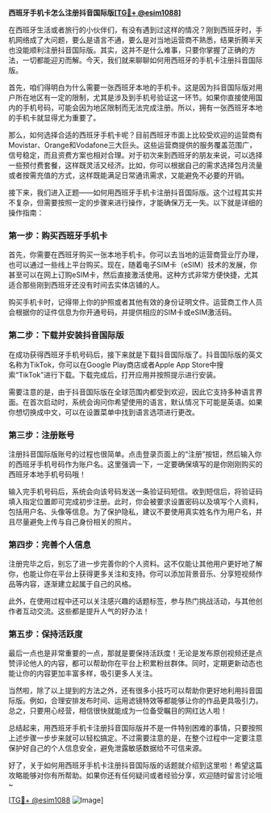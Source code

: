 **西班牙手机卡怎么注册抖音国际版[[TG💪+ @esim1088](https://t.me/s/esim1088)]**

在西班牙生活或者旅行的小伙伴们，有没有遇到过这样的情况？刚到西班牙时，手机网络成了大问题，要么是语言不通，要么是对当地运营商不熟悉，结果折腾半天也没能顺利注册抖音国际版。其实，这并不是什么难事，只要你掌握了正确的方法，一切都能迎刃而解。今天，我们就来聊聊如何用西班牙的手机卡注册抖音国际版。

首先，咱们得明白为什么需要一张西班牙本地的手机卡。这是因为抖音国际版对用户所在地区有一定的限制，尤其是涉及到手机号验证这一环节。如果你直接使用国内的手机号码，可能会因为地区限制而无法完成注册。所以，拥有一张西班牙本地的手机卡就显得尤为重要了。

那么，如何选择合适的西班牙手机卡呢？目前西班牙市面上比较受欢迎的运营商有Movistar、Orange和Vodafone三大巨头。这些运营商提供的服务覆盖范围广，信号稳定，而且资费方案也相对合理。对于初次来到西班牙的朋友来说，可以选择一些预付费套餐，这样既灵活又经济。比如，你可以根据自己的需求选择包月流量或者按需充值的方式，这样既能满足日常通讯需求，又能避免不必要的开销。

接下来，我们进入正题——如何用西班牙手机卡注册抖音国际版。这个过程其实并不复杂，但需要按照一定的步骤来进行操作，才能确保万无一失。以下就是详细的操作指南：

### 第一步：购买西班牙手机卡

首先，你需要在西班牙购买一张本地手机卡。你可以去当地的运营商营业厅办理，也可以通过一些线上平台购买。现在，随着电子SIM卡（eSIM）技术的发展，你甚至可以在网上订购eSIM卡，然后直接激活使用。这种方式非常方便快捷，尤其适合那些刚到西班牙还没有时间去实体店铺的人。

购买手机卡时，记得带上你的护照或者其他有效的身份证明文件。运营商工作人员会根据你的证件信息为你开通号码，并提供相应的SIM卡或eSIM激活码。

### 第二步：下载并安装抖音国际版

在成功获得西班牙手机号码后，接下来就是下载抖音国际版了。抖音国际版的英文名称为TikTok，你可以在Google Play商店或者Apple App Store中搜索“TikTok”进行下载。下载完成后，打开应用并按照提示进行安装。

需要注意的是，由于抖音国际版在全球范围内都受到欢迎，因此它支持多种语言界面。在首次启动时，系统会询问你希望使用的语言，默认情况下可能是英语。如果你想切换成中文，可以在设置菜单中找到语言选项进行更改。

### 第三步：注册账号

注册抖音国际版账号的过程也很简单。点击登录页面上的“注册”按钮，然后输入你的西班牙手机号码作为账户名。这里强调一下，一定要确保填写的是你刚刚购买的西班牙本地手机号码哦！

输入完手机号码后，系统会向该号码发送一条验证码短信。收到短信后，将验证码填入指定位置即可完成初步注册。此时，你会被要求设置密码以及填写个人资料，包括用户名、头像等信息。为了保护隐私，建议不要使用真实姓名作为用户名，并且尽量避免上传与自己身份相关的照片。

### 第四步：完善个人信息

注册完毕之后，别忘了进一步完善你的个人资料。这不仅能让其他用户更好地了解你，也能让你在平台上获得更多关注和支持。你可以添加背景音乐、分享短视频作品等内容，逐渐建立起属于自己的风格。

此外，在使用过程中还可以关注感兴趣的话题标签，参与热门挑战活动，与其他创作者互动交流。这些都是提升人气的好办法！

### 第五步：保持活跃度

最后一点也是非常重要的一点，那就是要保持活跃度！无论是发布原创视频还是点赞评论他人的内容，都可以帮助你在平台上积累粉丝群体。同时，定期更新动态也能让你的内容更加丰富多样，吸引更多人关注。

当然啦，除了以上提到的方法之外，还有很多小技巧可以帮助你更好地利用抖音国际版。例如，合理安排发布时间、运用滤镜特效等都能够让你的作品更具吸引力。总之，只要用心经营，相信很快就能成为一位备受瞩目的网红达人啦！

总结起来，用西班牙手机卡注册抖音国际版并不是一件特别困难的事情，只要按照上述步骤一步步来就可以轻松搞定。不过需要注意的是，在整个过程中一定要注意保护好自己的个人信息安全，避免泄露敏感数据给不可信来源。

好了，关于如何用西班牙手机卡注册抖音国际版的话题就介绍到这里啦！希望这篇攻略能够对你有所帮助。如果你还有任何疑问或者经验分享，欢迎随时留言讨论哦~

[[TG💪+ @esim1088](https://t.me/s/esim1088) ![Image](https://i.postimg.cc/4NQfJmqS/Snipaste-2025-05-13-00-14-12.png)]